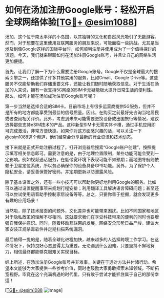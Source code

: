 # 如何在汤加注册Google账号：轻松开启全球网络体验[[TG💪+ @esim1088](https://t.me/s/esim1088)]

汤加，这个位于南太平洋的小岛国，以其独特的文化和自然风光吸引了无数游客。然而，对于想要在这里使用互联网服务的朋友来说，可能面临一些挑战。尤其是当涉及到像Google这样的国际平台时，如何顺利注册并使用成为了一个值得探讨的话题。今天，我们就来聊聊如何在汤加注册Google账号，并且让自己的网络生活更加便捷。

首先，让我们了解一下为什么需要注册Google账号。Google不仅是全球最大的搜索引擎之一，还提供了许多其他实用的服务，比如Gmail、Google Drive等。这些服务不仅能帮助我们存储重要文件，还能让我们随时随地获取信息。对于生活在汤加的人来说，拥有一张支持5G网络的SIM卡无疑能极大提升日常生活的便利性。那么，如何才能在汤加成功注册Google账号呢？

第一步当然是选择合适的SIM卡。目前市场上有很多运营商提供5G服务，但并不是所有的地方都能享受到最佳的信号质量。因此，在购买之前最好先咨询当地居民或者查阅相关评价。此外，考虑到未来可能需要更换设备或出国旅行等情况，建议选择那些支持eSIM技术的产品。这种新型SIM卡无需实体卡槽，通过手机应用即可完成激活，非常方便快捷。如果你对这方面感兴趣的话，可以关注一下@esim1088这个频道，他们经常会分享最新的行业资讯和技术动态。

接下来就是正式开始注册过程了。打开浏览器后搜索“Google账户创建”，按照提示填写相关信息即可。需要注意的是，由于地理位置限制，某些功能可能会受到一定影响。例如视频通话服务，在低带宽环境下表现可能不如预期；而地图导航则依赖于卫星定位系统，所以务必确保你的设备具备GPS功能。另外，为了保护个人隐私安全，请妥善保管好密码，并定期更新以防泄露风险。

除了基本设置之外，还有一些小技巧可以帮助你更好地利用Google的服务。比如可以通过设置提醒事项来规划行程安排；利用翻译工具解决语言障碍问题；甚至还可以尝试使用语音助手控制家居设备等等。总之，只要你善于挖掘，就会发现更多有趣的应用场景！

当然啦，除了技术层面的问题外，文化差异也可能带来困扰。比如不同国家和地区对于隐私政策的理解不尽相同，这就要求我们在享受科技带来的便利的同时也要增强自我保护意识。同时，随着移动互联网的发展，网络安全形势日益严峻，建议大家安装正规杀毒软件并定期扫描系统漏洞。

最后值得一提的是，随着全球化进程加快，越来越多的人选择跨境工作学习。在这种情况下，保持良好心态显得尤为重要。无论遇到什么困难，只要坚持不懈地努力，相信最终都能够克服难关实现目标。

综上所述，在汤加注册Google账号并非难事，关键在于选对方法并付诸行动。希望本文能够为大家提供一些参考价值，同时也鼓励大家勇敢探索未知领域，不断拓宽视野。毕竟在这个充满机遇的时代里，只有敢于尝试才能抓住属于自己的那份幸运！

[[TG💪+ @esim1088](https://t.me/s/esim1088) ![Image](https://i.postimg.cc/4NQfJmqS/Snipaste-2025-05-13-00-14-12.png)]